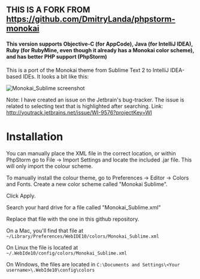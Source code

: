 ## THIS IS A FORK FROM https://github.com/DmitryLanda/phpstorm-monokai
#### This version supports Objective-C (for AppCode), Java (for IntelliJ IDEA), Ruby (for RubyMine, even though it already has a Monokai color scheme), and has better PHP support (PhpStorm)

This is a port of the Monokai theme from Sublime Text 2 to IntelliJ IDEA-based IDEs. It looks a bit like this:

![Monokai_Sublime screenshot](https://github.com/digitaldeath/phpstorm-monokai/raw/master/screenshot.png)

Note: I have created an issue on the Jetbrain's bug-tracker.
The issue is related to selecting text that is highlighted after searching.
Link: http://youtrack.jetbrains.net/issue/WI-9576?projectKey=WI

# Installation

You can manually place the XML file in the correct location, or within PhpStorm go to File -> Import Settings and
locate the included .jar file. This will only import the colour scheme.

To manually install the colour theme, go to Preferences -> Editor -> Colors and Fonts. Create a new color
scheme called "Monokai Sublime".

Click Apply.

Search your hard drive for a file called "Monokai_Sublime.xml"

Replace that file with the one in this github repository.

On a Mac, you'll find that file at
`~/Library/Preferences/WebIDE10/colors/Monokai_Sublime.xml`

On Linux the file is located at
`~/.WebIde10/config/colors/Monokai_Sublime.xml`

On Windows, the files are located in
`C:\Documents and Settings\<Your username>\.WebIde10\config\colors`

